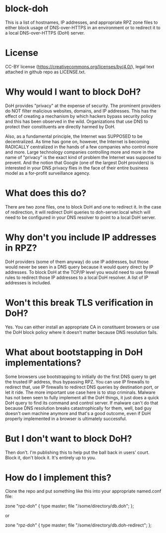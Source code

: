 # block-doh

This is a list of hostnames, IP addresses, and appropriate RPZ zone files to either block usage of DNS-over-HTTPS in an environment or to redirect it to a local DNS-over-HTTPS (DoH) server.

# License

CC-BY license (https://creativecommons.org/licenses/by/4.0/), legal text attached in github repo as LICENSE.txt.

# Why would I want to block DoH?

DoH provides "privacy" at the expense of security. The prominent providers do NOT filter malicious websites, domains, and IP addresses. This has the effect of creating a mechanism by which hackers bypass security policy and this has been observed in the wild. Organizations that use DNS to protect their constituents are directly harmed by DoH.

Also, as a fundamental principle, the Internet was SUPPOSED to be decentralized. As time has gone on, however, the Internet is becoming RADICALLY centralized in the hands of a few companies who control more and more. Large technology companies controlling more and more in the name of "privacy" is the exact kind of problem the Internet was supposed to prevent. And the notion that Google (one of the largest DoH providers) is interested in your DNS privacy flies in the face of their entire business model as a for-profit surveillance agency.

# What does this do?

There are two zone files, one to block DoH and one to redirect it. In the case of redirection, it will redirect DoH queries to doh-server.local which will need to be configured in your DNS resolver to point to a local DoH server.

# Why don't you include IP addresses in RPZ?

DoH providers (some of them anyway) do use IP addresses, but those would never be seen in a DNS query because it would query direct by IP addresses. To block DoH at the TCP/IP level you would need to use firewall rules to redirect those IP addresses to a local DoH resolver. A list of IP addresses is included.

# Won't this break TLS verification in DoH?

Yes. You can either install an appropriate CA in constituent browsers or use the DoH block policy where it doesn't matter because DNS resolution fails.

# What about bootstapping in DoH implementations?

Some browsers use bootstrapping to initially do the first DNS query to get the trusted IP address, thus bypassing RPZ. You can use IP firewalls to redirect that, use IP firewalls to redirect DNS queries by destination port, or let it ride. The more important use case here is to stop criminals. Malware has not been seen to fully implement all the DoH things, it just does a quick DoH query to find its command and control server. If malware can't do that because DNS resolution breaks catastrophically for them, well, bad guy doesn't own machine anymore and that's a good outcome, even if DoH properly implemented in a browser is ultimately successful.

# But I don't want to block DoH?

Then don't. I'm publishing this to help put the ball back in users' court. Block it, don't block it. It's entirely up to you.

# How do I implement this?

Clone the repo and put something like this into your appropriate named.conf file:

zone "rpz-doh" { type master; file "/some/directory/db.doh"; };

or

zone "rpz-doh" { type master; file "/some/directory/db.doh-redirect"; };
